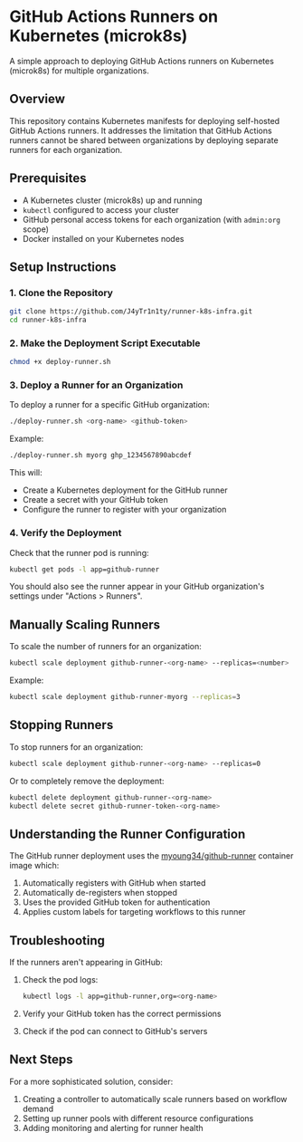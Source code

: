# GitHub Actions Runners on Kubernetes (microk8s)

A simple approach to deploying GitHub Actions runners on Kubernetes (microk8s) for multiple organizations.

## Overview

This repository contains Kubernetes manifests for deploying self-hosted GitHub Actions runners. It addresses the limitation that GitHub Actions runners cannot be shared between organizations by deploying separate runners for each organization.

## Prerequisites

- A Kubernetes cluster (microk8s) up and running
- `kubectl` configured to access your cluster
- GitHub personal access tokens for each organization (with `admin:org` scope)
- Docker installed on your Kubernetes nodes

## Setup Instructions

### 1. Clone the Repository

```bash
git clone https://github.com/J4yTr1n1ty/runner-k8s-infra.git
cd runner-k8s-infra
```

### 2. Make the Deployment Script Executable

```bash
chmod +x deploy-runner.sh
```

### 3. Deploy a Runner for an Organization

To deploy a runner for a specific GitHub organization:

```bash
./deploy-runner.sh <org-name> <github-token>
```

Example:

```bash
./deploy-runner.sh myorg ghp_1234567890abcdef
```

This will:

- Create a Kubernetes deployment for the GitHub runner
- Create a secret with your GitHub token
- Configure the runner to register with your organization

### 4. Verify the Deployment

Check that the runner pod is running:

```bash
kubectl get pods -l app=github-runner
```

You should also see the runner appear in your GitHub organization's settings under "Actions > Runners".

## Manually Scaling Runners

To scale the number of runners for an organization:

```bash
kubectl scale deployment github-runner-<org-name> --replicas=<number>
```

Example:

```bash
kubectl scale deployment github-runner-myorg --replicas=3
```

## Stopping Runners

To stop runners for an organization:

```bash
kubectl scale deployment github-runner-<org-name> --replicas=0
```

Or to completely remove the deployment:

```bash
kubectl delete deployment github-runner-<org-name>
kubectl delete secret github-runner-token-<org-name>
```

## Understanding the Runner Configuration

The GitHub runner deployment uses the [myoung34/github-runner](https://github.com/myoung34/docker-github-actions-runner) container image which:

1. Automatically registers with GitHub when started
2. Automatically de-registers when stopped
3. Uses the provided GitHub token for authentication
4. Applies custom labels for targeting workflows to this runner

## Troubleshooting

If the runners aren't appearing in GitHub:

1. Check the pod logs:

   ```bash
   kubectl logs -l app=github-runner,org=<org-name>
   ```

2. Verify your GitHub token has the correct permissions

3. Check if the pod can connect to GitHub's servers

## Next Steps

For a more sophisticated solution, consider:

1. Creating a controller to automatically scale runners based on workflow demand
2. Setting up runner pools with different resource configurations
3. Adding monitoring and alerting for runner health
